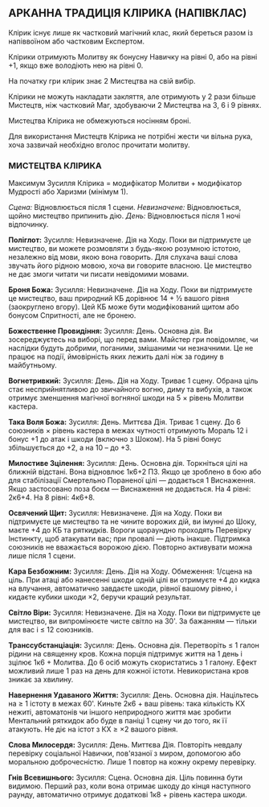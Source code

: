 ## АРКАННА ТРАДИЦІЯ КЛІРИКА (НАПІВКЛАС)

Клірик існує лише як частковий магічний клас, який береться разом із напіввоїном або частковим Експертом.

Клірики отримують Молитву як бонусну Навичку на рівні 0, або на рівні +1, якщо вже володіють нею на рівні 0.

На початку гри клірик знає 2 Мистецтва на свій вибір.

Клірики не можуть накладати закляття, але отримують у 2 рази більше Мистецтв, ніж частковий Маг, здобуваючи 2 Мистецтва на 3, 6 і 9 рівнях.

Мистецтва Клірика не обмежуються носінням броні.

Для використання Мистецтв Клірика не потрібні жести чи вільна рука, хоча зазвичай необхідно вголос прочитати молитву.

### МИСТЕЦТВА КЛІРИКА

Максимум Зусилля Клірика = модифікатор Молитви + модифікатор Мудрості або Харизми (мінімум 1).

*Сцена:* Відновлюється після 1 сцени.
*Невизначене:* Відновлюється, щойно мистецтво припинить дію.
*День:* Відновлюється після 1 ночі відпочинку.

**Поліглот:**
Зусилля: Невизначене.
Дія на Ходу.
Поки ви підтримуєте це мистецтво, ви можете розмовляти з будь-якою розумною істотою, незалежно від мови, якою вона говорить. Для слухача ваші слова звучать його рідною мовою, хоча ви говорите власною. Це мистецтво не дає змоги читати чи писати невідомими мовами.

**Броня Божа:**
Зусилля: Невизначене.
Дія на Ходу.
Поки ви підтримуєте це мистецтво, ваш природний КБ дорівнює 14 + ½ вашого рівня (заокруглено вгору). Цей КБ може бути модифікований щитом або бонусом Спритності, але не бронею.

**Божественне Провидіння:**
Зусилля: День.
Основна дія.
Ви зосереджуєтесь на виборі, що перед вами. Майстер гри повідомляє, чи наслідки будуть добрими, поганими, змішаними чи незначними. Це не працює на події, ймовірність яких лежить далі ніж за годину в майбутньому.

**Вогнетривкий:**
Зусилля: День.
Дія на Ходу.
Триває 1 сцену.
Обрана ціль стає несприйнятливою до звичайного вогню, диму та вибухів, а також отримує зменшення магічної вогняної шкоди на 5 × рівень Молитви кастера.

**Така Воля Божа:**
Зусилля: День.
Миттєва Дія.
Триває 1 сцену.
До 6 союзників × рівень кастера в межах чутності отримують Мораль 12 і бонус +1 до атак і шкоди (включно з Шоком). На 5 рівні бонус збільшується до +2, а на 10 – до +3.

**Милостиве Зцілення:**
Зусилля: День.
Основна дія.
Торкніться цілі на ближній відстані. Вона відновлює 1к6+2 ПЗ. Якщо це зроблено в бою або для стабілізації Смертельно Пораненої цілі — додається 1 Виснаження. Якщо застосовано поза боєм — Виснаження не додається.
На 4 рівні: 2к6+4. На 8 рівні: 4к6+8.

**Освячений Щит:**
Зусилля: Невизначене.
Дія на Ходу.
Поки ви підтримуєте це мистецтво та не чините ворожих дій, ви імунні до Шоку, маєте +4 до КБ та ряткидків. Вороги щораундно проходять Перевірку Інстинкту, щоб атакувати вас; при провалі — діють інакше. Підтримка союзників не вважається ворожою дією. Повторно активувати можна лише після 1 сцени.

**Кара Безбожним:**
Зусилля: День.
Дія на Ходу.
Обмеження: 1/сцена на ціль.
При атаці або нанесенні шкоди одній цілі ви отримуєте +4 до кидка на влучання, автоматично завдаєте шкоди, рівної вашому рівню, і кидаєте кубики шкоди ×2, беручи кращий результат.

**Світло Віри:**
Зусилля: Невизначене.
Дія на Ходу.
Поки ви підтримуєте це мистецтво, ви випромінюєте чисте світло на 30'. За бажанням — тільки для вас і ≤ 12 союзників.

**Транссубстанціація:**
Зусилля: День.
Основна дія.
Перетворіть ≤ 1 галон рідини на священну кров. Кожна порція підтримує життя на 1 день і зцілює 1к6 + Молитва. До 6 осіб можуть скористатись з 1 галону. Ефект можливий лише 1 раз на день для кожної істоти. Невикористана кров зникає за хвилину.

**Навернення Удаваного Життя:**
Зусилля: День.
Основна дія.
Націльтесь на ≥ 1 істоту в межах 60'. Киньте 2к6 + ваш рівень: така кількість КХ нежиті, автоматонів чи іншого неприродного життя має зробити Ментальний ряткидок або буде в паніці 1 сцену чи до того, як її атакують. Не діє на істот з КХ ≥ ×2 вашого рівня.

**Слова Милосердя:**
Зусилля: День.
Миттєва Дія.
Повторіть невдалу перевірку соціальної Навички, пов'язаної з миром, допомогою або моральною доброчесністю. Лише 1 повтор на кожну окрему перевірку.

**Гнів Всевишнього:**
Зусилля: Сцена.
Основна дія.
Ціль повинна бути видимою. Перший раз, коли вона отримає шкоду до кінця наступного раунду, автоматично отримує додаткові 1к8 + рівень кастера шкоди.